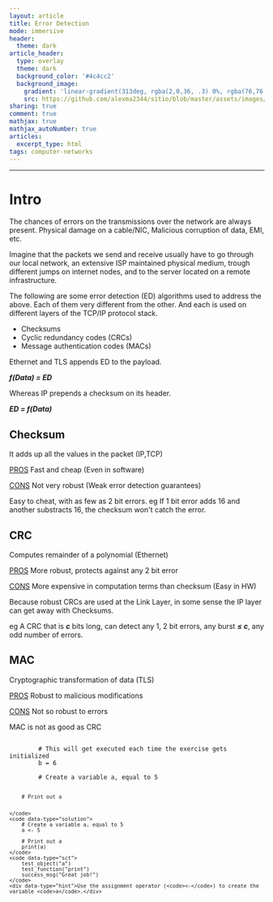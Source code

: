 ```yaml
---
layout: article
title: Error Detection
mode: immersive
header:
  theme: dark
article_header:
  type: overlay
  theme: dark
  background_color: '#4c4cc2'
  background_image:
    gradient: 'linear-gradient(313deg, rgba(2,0,36, .3) 0%, rgba(76,76,194, .3) 47%, rgba(0,212,255, .6) 100%)'
    src: https://github.com/alexma2344/sitio/blob/master/assets/images/gross-clinic.jpg?raw=true"
sharing: true
comment: true
mathjax: true
mathjax_autoNumber: true
articles:
  excerpt_type: html
tags: computer-networks
---
```


<!--more-->

---

# Intro

The chances of errors on the transmissions over the network are always present. Physical damage on a cable/NIC, Malicious corruption of data, EMI, etc.

Imagine that the packets we send and receive usually have to go through our local network, an extensive ISP maintained physical medium, trough different jumps on internet nodes, and to the server located on a remote infrastructure.


The following are some error detection (ED) algorithms used to address the above. Each of them very different from the other. And each is used on different layers of the TCP/IP protocol stack.
- Checksums
- Cyclic redundancy codes (CRCs)
- Message authentication codes (MACs)



Ethernet and TLS appends ED to the payload. 

***f(Data) = ED***


Whereas IP prepends a checksum on its header.

***ED = f(Data)***


## Checksum

It adds up all the values in the packet (IP,TCP)

<a class="button button--success button--rounded button--xs" href="">PROS</a> Fast and cheap (Even in software)

<a class="button button--primary button--rounded button--xs" href="">CONS</a> Not very robust (Weak error detection guarantees)

Easy to cheat, with as few as 2 bit errors. eg If 1 bit error adds 16 and another substracts 16, the checksum won't catch the error. 

## CRC

Computes remainder of a polynomial (Ethernet)

<a class="button button--success button--rounded button--xs" href="">PROS</a> More robust, protects against any 2 bit error

<a class="button button--primary button--rounded button--xs" href="">CONS</a> More expensive in computation terms than checksum (Easy in HW)

Because robust CRCs are used at the Link Layer, in some sense the IP layer can get away with Checksums.

eg A CRC that is ***c*** bits long, can detect any 1, 2 bit errors, any burst ***≤ c***, any odd number of errors.

## MAC

Cryptographic transformation of data (TLS)

<a class="button button--success button--rounded button--xs" href="">PROS</a> Robust to malicious modifications

<a class="button button--primary button--rounded button--xs" href="">CONS</a> Not so robust to errors

MAC is not as good as CRC

<div data-datacamp-exercise data-lang="r">
	<code data-type="pre-exercise-code">
		# This will get executed each time the exercise gets initialized
		b = 6
	</code>
	<code data-type="sample-code">
		# Create a variable a, equal to 5


		# Print out a


	</code>
	<code data-type="solution">
		# Create a variable a, equal to 5
		a <- 5

		# Print out a
		print(a)
	</code>
	<code data-type="sct">
		test_object("a")
		test_function("print")
		success_msg("Great job!")
	</code>
	<div data-type="hint">Use the assignment operator (<code><-</code>) to create the variable <code>a</code>.</div>
</div>